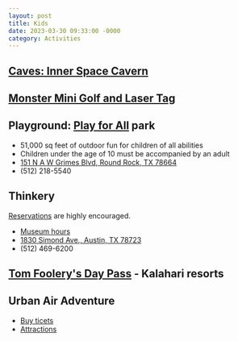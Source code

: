 ```yaml
---
layout: post
title: Kids
date: 2023-03-30 09:33:00 -0000
category: Activities
---
```


## [Caves: Inner Space Cavern](https://innerspacecavern.com/)

## [Monster Mini Golf and Laser Tag](http://www.monsterminigolf.com/locations/round-rock/)

## Playground: [Play for All](https://www.roundrocktexas.gov/city-departments/parks-and-recreation/play-for-all-park/) park
- 51,000 sq feet of outdoor fun for children of all abilities
- Children under the age of 10 must be accompanied by an adult
- [151 N A W Grimes Blvd, Round Rock, TX 78664](https://www.google.com/maps/place/Play+for+All+Abilities+Park/@30.514653,-97.6612467,15z/data=!4m11!1m3!11m2!2saBq90wAr2CKEInKSWtTh8bYu5oVSag!3e3!3m6!1s0x8644d04b73ab3733:0x98740b4893f23ee8!8m2!3d30.514653!4d-97.652492!15sCgEqWgMiASqSAQRwYXJr4AEA!16s%2Fg%2F1260tpb4y)
- (512) 218-5540

## Thinkery
[Reservations](https://my.thinkeryaustin.org/account/login?returnurl=%2fevents) are highly encouraged.
- [Museum hours]([https://thinkeryaustin.org/visit-us/#:~:text=a%20good%20time!-,Museum%20Hours,-Monday%3A%0ABaby]([https://thinkeryaustin.org/visit-us/#:~:text=a%20good%20time!-,Museum%20Hours,-Monday%3A%0ABaby](https://thinkeryaustin.org/visit-us/#:~:text=a%20good%20time!-,Museum%20Hours,-Monday%3A%0ABaby)))
- [1830 Simond Ave., Austin, TX 78723](https://www.google.com/maps/place/Thinkery/@30.2974159,-97.7218799,15z/data=!3m2!4b1!5s0x8644b5f922abc305:0xe81ba453731e89b0!4m6!3m5!1s0x8644b5089ad5aa81:0x505e64e261623ea7!8m2!3d30.297417!4d-97.704971!16s%2Fm%2F0k3rfw4)
- (512) 469-6200

## [Tom Foolery's Day Pass](https://www.kalahariresorts.com/texas/parks-and-passes/day-passes/tom-foolerys-day-passes/) - Kalahari resorts
## Urban Air Adventure
- [Buy ticets](https://store.urbanairparks.com/parks/d348b823-105f-48aa-9313-f390fabc9a74?_ga=2.189810857.348909843.1680014373-1933139482.1680014373&productType=Ticket)
- [Attractions](https://www.urbanair.com/texas-austin/attractions/)
